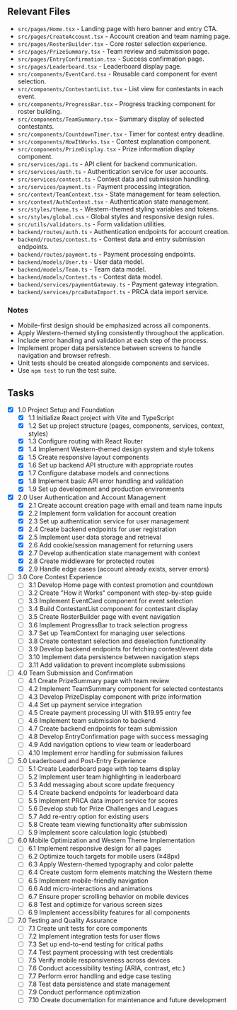 ## Relevant Files

- `src/pages/Home.tsx` - Landing page with hero banner and entry CTA.
- `src/pages/CreateAccount.tsx` - Account creation and team naming page.
- `src/pages/RosterBuilder.tsx` - Core roster selection experience.
- `src/pages/PrizeSummary.tsx` - Team review and submission page.
- `src/pages/EntryConfirmation.tsx` - Success confirmation page.
- `src/pages/Leaderboard.tsx` - Leaderboard display page.
- `src/components/EventCard.tsx` - Reusable card component for event selection.
- `src/components/ContestantList.tsx` - List view for contestants in each event.
- `src/components/ProgressBar.tsx` - Progress tracking component for roster building.
- `src/components/TeamSummary.tsx` - Summary display of selected contestants.
- `src/components/CountdownTimer.tsx` - Timer for contest entry deadline.
- `src/components/HowItWorks.tsx` - Contest explanation component.
- `src/components/PrizeDisplay.tsx` - Prize information display component.
- `src/services/api.ts` - API client for backend communication.
- `src/services/auth.ts` - Authentication service for user accounts.
- `src/services/contest.ts` - Contest data and submission handling.
- `src/services/payment.ts` - Payment processing integration.
- `src/context/TeamContext.tsx` - State management for team selection.
- `src/context/AuthContext.tsx` - Authentication state management.
- `src/styles/theme.ts` - Western-themed styling variables and tokens.
- `src/styles/global.css` - Global styles and responsive design rules.
- `src/utils/validators.ts` - Form validation utilities.
- `backend/routes/auth.ts` - Authentication endpoints for account creation.
- `backend/routes/contest.ts` - Contest data and entry submission endpoints.
- `backend/routes/payment.ts` - Payment processing endpoints.
- `backend/models/User.ts` - User data model.
- `backend/models/Team.ts` - Team data model.
- `backend/models/Contest.ts` - Contest data model.
- `backend/services/paymentGateway.ts` - Payment gateway integration.
- `backend/services/prcaDataImport.ts` - PRCA data import service.

### Notes

- Mobile-first design should be emphasized across all components.
- Apply Western-themed styling consistently throughout the application.
- Include error handling and validation at each step of the process.
- Implement proper data persistence between screens to handle navigation and browser refresh.
- Unit tests should be created alongside components and services.
- Use `npm test` to run the test suite.

## Tasks

- [x] 1.0 Project Setup and Foundation
  - [x] 1.1 Initialize React project with Vite and TypeScript
  - [x] 1.2 Set up project structure (pages, components, services, context, styles)
  - [x] 1.3 Configure routing with React Router
  - [x] 1.4 Implement Western-themed design system and style tokens
  - [x] 1.5 Create responsive layout components
  - [x] 1.6 Set up backend API structure with appropriate routes
  - [x] 1.7 Configure database models and connections
  - [x] 1.8 Implement basic API error handling and validation
  - [x] 1.9 Set up development and production environments

- [x] 2.0 User Authentication and Account Management
  - [x] 2.1 Create account creation page with email and team name inputs
  - [x] 2.2 Implement form validation for account creation
  - [x] 2.3 Set up authentication service for user management
  - [x] 2.4 Create backend endpoints for user registration
  - [x] 2.5 Implement user data storage and retrieval
  - [x] 2.6 Add cookie/session management for returning users
  - [x] 2.7 Develop authentication state management with context
  - [x] 2.8 Create middleware for protected routes
  - [x] 2.9 Handle edge cases (account already exists, server errors)

- [ ] 3.0 Core Contest Experience
  - [ ] 3.1 Develop Home page with contest promotion and countdown
  - [ ] 3.2 Create "How it Works" component with step-by-step guide
  - [ ] 3.3 Implement EventCard component for event selection
  - [ ] 3.4 Build ContestantList component for contestant display
  - [ ] 3.5 Create RosterBuilder page with event navigation
  - [ ] 3.6 Implement ProgressBar to track selection progress
  - [ ] 3.7 Set up TeamContext for managing user selections
  - [ ] 3.8 Create contestant selection and deselection functionality
  - [ ] 3.9 Develop backend endpoints for fetching contest/event data
  - [ ] 3.10 Implement data persistence between navigation steps
  - [ ] 3.11 Add validation to prevent incomplete submissions

- [ ] 4.0 Team Submission and Confirmation
  - [ ] 4.1 Create PrizeSummary page with team review
  - [ ] 4.2 Implement TeamSummary component for selected contestants
  - [ ] 4.3 Develop PrizeDisplay component with prize information
  - [ ] 4.4 Set up payment service integration
  - [ ] 4.5 Create payment processing UI with $19.95 entry fee
  - [ ] 4.6 Implement team submission to backend
  - [ ] 4.7 Create backend endpoints for team submission
  - [ ] 4.8 Develop EntryConfirmation page with success messaging
  - [ ] 4.9 Add navigation options to view team or leaderboard
  - [ ] 4.10 Implement error handling for submission failures

- [ ] 5.0 Leaderboard and Post-Entry Experience
  - [ ] 5.1 Create Leaderboard page with top teams display
  - [ ] 5.2 Implement user team highlighting in leaderboard
  - [ ] 5.3 Add messaging about score update frequency
  - [ ] 5.4 Create backend endpoints for leaderboard data
  - [ ] 5.5 Implement PRCA data import service for scores
  - [ ] 5.6 Develop stub for Prize Challenges and Leagues
  - [ ] 5.7 Add re-entry option for existing users
  - [ ] 5.8 Create team viewing functionality after submission
  - [ ] 5.9 Implement score calculation logic (stubbed)

- [ ] 6.0 Mobile Optimization and Western Theme Implementation
  - [ ] 6.1 Implement responsive design for all pages
  - [ ] 6.2 Optimize touch targets for mobile users (≥48px)
  - [ ] 6.3 Apply Western-themed typography and color palette
  - [ ] 6.4 Create custom form elements matching the Western theme
  - [ ] 6.5 Implement mobile-friendly navigation
  - [ ] 6.6 Add micro-interactions and animations
  - [ ] 6.7 Ensure proper scrolling behavior on mobile devices
  - [ ] 6.8 Test and optimize for various screen sizes
  - [ ] 6.9 Implement accessibility features for all components

- [ ] 7.0 Testing and Quality Assurance
  - [ ] 7.1 Create unit tests for core components
  - [ ] 7.2 Implement integration tests for user flows
  - [ ] 7.3 Set up end-to-end testing for critical paths
  - [ ] 7.4 Test payment processing with test credentials
  - [ ] 7.5 Verify mobile responsiveness across devices
  - [ ] 7.6 Conduct accessibility testing (ARIA, contrast, etc.)
  - [ ] 7.7 Perform error handling and edge case testing
  - [ ] 7.8 Test data persistence and state management
  - [ ] 7.9 Conduct performance optimization
  - [ ] 7.10 Create documentation for maintenance and future development 